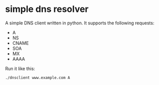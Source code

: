 # simple dns resolver

A simple DNS client written in python. It supports the following requests: 
- A  
- NS   
- CNAME  
- SOA  
- MX  
- AAAA  

Run it like this:

`./dnsclient www.example.com A`


